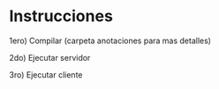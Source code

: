 # Instrucciones

1ero)   Compilar    (carpeta anotaciones para mas detalles)

2do)    Ejecutar servidor

3ro)    Ejecutar cliente

